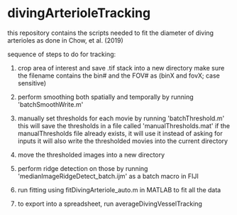 # divingArterioleTracking
this repository contains the scripts needed to fit the diameter of diving arterioles as done in Chow, et al. (2019)

sequence of steps to do for tracking:
1. crop area of interest and save .tif stack into a new directory
	make sure the filename contains the bin# and the FOV# as (binX and fovX; case sensitive)
2. perform smoothing both spatially and temporally by running 'batchSmoothWrite.m'

3. manually set thresholds for each movie by running 'batchThreshold.m'
	this will save the thresholds in a file called 'manualThresholds.mat'
	if the manualThresholds file already exists, it will use it instead of asking for inputs
	it will also write the thresholded movies into the current directory

4. move the thresholded images into a new directory
5. perform ridge detection on those by running 'medianImageRidgeDetect_batch.ijm' as a batch macro in FIJI

6. run fitting using fitDivingArteriole_auto.m in MATLAB to fit all the data
7. to export into a spreadsheet, run averageDivingVesselTracking


